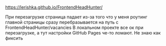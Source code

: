 https://lerishka.github.io/FrontendHeadHunter/

При перезагрузке страница падает из-за того что у меня роутинг главной страницы сразу перебразывается на путь с FrontendHeadHunter/vacancies
В локальном проекте все ок при перезагрузке, а тут настройки GitHub Pages че-то ломают. Не знаю как фиксить
